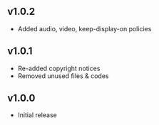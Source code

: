 ## v1.0.2
- Added audio, video, keep-display-on policies

## v1.0.1
- Re-added copyright notices
- Removed unused files & codes

## v1.0.0
- Initial release
